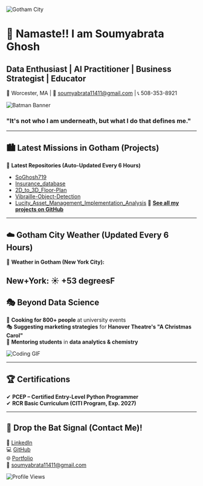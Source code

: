 ![Gotham City](https://i.redd.it/6n8bsj1ureta1.png)

# 🦇 **Namaste!! I am Soumyabrata Ghosh**  
## **Data Enthusiast | AI Practitioner | Business Strategist | Educator**  

📍 Worcester, MA | 📧 [soumyabrata11411@gmail.com](mailto:soumyabrata11411@gmail.com) | 📞 508-353-8921  

![Batman Banner](https://31.media.tumblr.com/227536fb9cfb2ea1f008a11e06b9c535/tumblr_mqrjdif8uo1sczn81o1_500.gif)  
### **"It's not who I am underneath, but what I do that defines me."**  

---

## 🏙️ **Latest Missions in Gotham (Projects)**  
🚀 **Latest Repositories (Auto-Updated Every 6 Hours)**  

- [SoGhosh719](https://github.com/SoGhosh719/SoGhosh719)
- [Insurance_database](https://github.com/SoGhosh719/Insurance_database)
- [2D_to_3D_Floor-Plan](https://github.com/SoGhosh719/2D_to_3D_Floor-Plan)
- [Vibraille-Object-Detection](https://github.com/SoGhosh719/Vibraille-Object-Detection)
- [Lucity_Asset_Management_Implementation_Analysis](https://github.com/SoGhosh719/Lucity_Asset_Management_Implementation_Analysis)
🔗 [**See all my projects on GitHub**](https://github.com/SoGhosh719?tab=repositories)  

---

## ☁️ **Gotham City Weather (Updated Every 6 Hours)**  
🌆 **Weather in Gotham (New York City):**  

New+York: ☀️   +53 degreesF
---

## 🎭 **Beyond Data Science**  
🍳 **Cooking for 800+ people** at university events  
🎭 **Suggesting marketing strategies** for **Hanover Theatre's "A Christmas Carol"**  
📖 **Mentoring students** in **data analytics & chemistry**  

![Coding GIF](https://media.giphy.com/media/Y4ak9Ki2GZCbJxAnJD/giphy.gif)  

---

## 🏆 **Certifications**  
✔ **PCEP – Certified Entry-Level Python Programmer**  
✔ **RCR Basic Curriculum (CITI Program, Exp. 2027)**  

---

## 🦇 **Drop the Bat Signal (Contact Me)!**  
💼 [LinkedIn](https://www.linkedin.com/in/soumyabrata-ghosh-205673290/)  
💻 [GitHub](https://github.com/SoGhosh719)  
🌐 [Portfolio](https://soghosh719.github.io/Soumya_Portfolio/#home)  
📧 [soumyabrata11411@gmail.com](mailto:soumyabrata11411@gmail.com)  

![Profile Views](https://komarev.com/ghpvc/?username=SoGhosh719&color=yellow)
